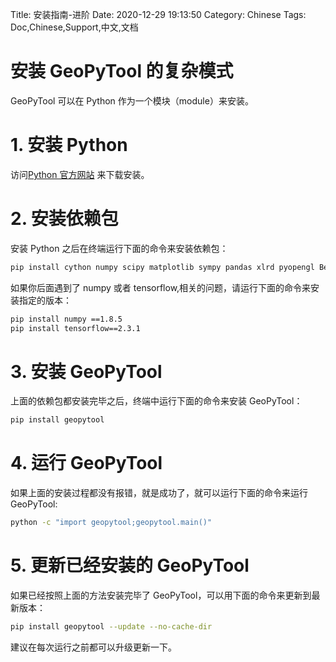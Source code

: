 Title: 安装指南-进阶
Date: 2020-12-29 19:13:50
Category:  Chinese
Tags: Doc,Chinese,Support,中文,文档


# 安装 GeoPyTool 的复杂模式

GeoPyTool 可以在 Python 作为一个模块（module）来安装。

# 1. 安装 Python

访问[Python 官方网站](https://www.python.org/downloads/) 来下载安装。

# 2. 安装依赖包

安装 Python 之后在终端运行下面的命令来安装依赖包：
```Bash
pip install cython numpy scipy matplotlib sympy pandas xlrd pyopengl BeautifulSoup4 pyqt5 scikit-learn requests tensorflow torch keras tqdm
```

如果你后面遇到了 numpy 或者 tensorflow,相关的问题，请运行下面的命令来安装指定的版本：
```Bash
pip install numpy ==1.8.5
pip install tensorflow==2.3.1
```

# 3. 安装 GeoPyTool

上面的依赖包都安装完毕之后，终端中运行下面的命令来安装 GeoPyTool：
```Bash
pip install geopytool
```

# 4. 运行 GeoPyTool

如果上面的安装过程都没有报错，就是成功了，就可以运行下面的命令来运行 GeoPyTool:
```Bash
python -c "import geopytool;geopytool.main()"
```

# 5. 更新已经安装的 GeoPyTool

如果已经按照上面的方法安装完毕了 GeoPyTool，可以用下面的命令来更新到最新版本：
```Bash
pip install geopytool --update --no-cache-dir
```

建议在每次运行之前都可以升级更新一下。


